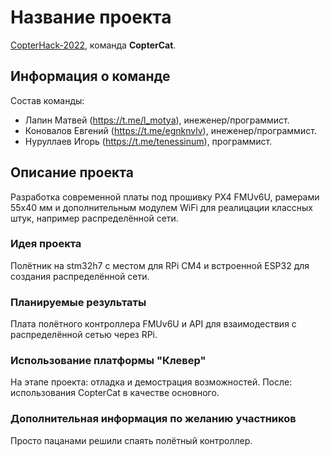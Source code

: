 # Название проекта

[CopterHack-2022](copterhack2022.md), команда **CopterCat**.

## Информация о команде

Состав команды:
* Лапин Матвей (https://t.me/l_motya), инеженер/программист.
* Коновалов Евгений (https://t.me/egnknvlv), инеженер/программист.
* Нуруллаев Игорь (https://t.me/tenessinum), программист.

## Описание проекта

Разработка современной платы под прошивку PX4 FMUv6U, рамерами 55x40 мм и дополнительным модулем WiFi для реалицации классных штук, например распределённой сети.

### Идея проекта

Полётник на stm32h7 с местом для RPi CM4 и встроенной ESP32 для создания распределённой сети.

### Планируемые результаты

Плата полётного контроллера FMUv6U и API для взаимодествия с распределённой сетью через RPi.

### Использование платформы "Клевер"

На этапе проекта: отладка и демострация возможностей. После: использования CopterCat в качестве основного.

### Дополнительная информация по желанию участников

Просто пацанами решили спаять полётный контроллер.
